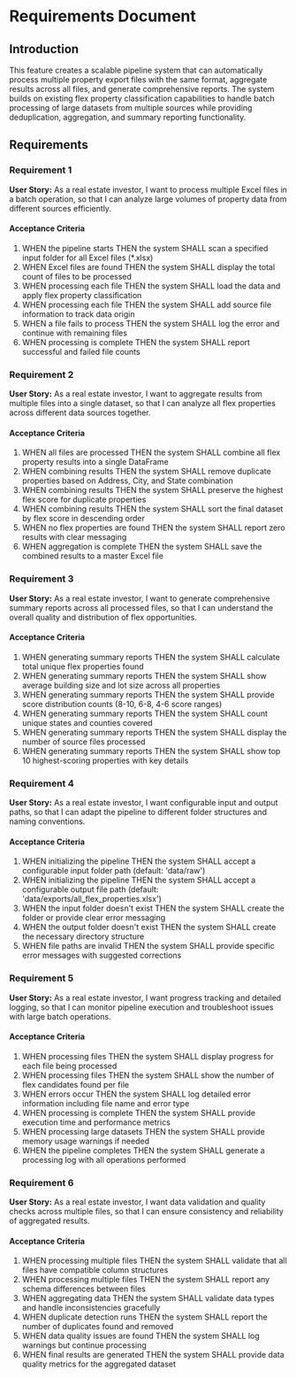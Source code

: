 # Requirements Document

## Introduction

This feature creates a scalable pipeline system that can automatically process multiple property export files with the same format, aggregate results across all files, and generate comprehensive reports. The system builds on existing flex property classification capabilities to handle batch processing of large datasets from multiple sources while providing deduplication, aggregation, and summary reporting functionality.

## Requirements

### Requirement 1

**User Story:** As a real estate investor, I want to process multiple Excel files in a batch operation, so that I can analyze large volumes of property data from different sources efficiently.

#### Acceptance Criteria

1. WHEN the pipeline starts THEN the system SHALL scan a specified input folder for all Excel files (*.xlsx)
2. WHEN Excel files are found THEN the system SHALL display the total count of files to be processed
3. WHEN processing each file THEN the system SHALL load the data and apply flex property classification
4. WHEN processing each file THEN the system SHALL add source file information to track data origin
5. WHEN a file fails to process THEN the system SHALL log the error and continue with remaining files
6. WHEN processing is complete THEN the system SHALL report successful and failed file counts

### Requirement 2

**User Story:** As a real estate investor, I want to aggregate results from multiple files into a single dataset, so that I can analyze all flex properties across different data sources together.

#### Acceptance Criteria

1. WHEN all files are processed THEN the system SHALL combine all flex property results into a single DataFrame
2. WHEN combining results THEN the system SHALL remove duplicate properties based on Address, City, and State combination
3. WHEN combining results THEN the system SHALL preserve the highest flex score for duplicate properties
4. WHEN combining results THEN the system SHALL sort the final dataset by flex score in descending order
5. WHEN no flex properties are found THEN the system SHALL report zero results with clear messaging
6. WHEN aggregation is complete THEN the system SHALL save the combined results to a master Excel file

### Requirement 3

**User Story:** As a real estate investor, I want to generate comprehensive summary reports across all processed files, so that I can understand the overall quality and distribution of flex opportunities.

#### Acceptance Criteria

1. WHEN generating summary reports THEN the system SHALL calculate total unique flex properties found
2. WHEN generating summary reports THEN the system SHALL show average building size and lot size across all properties
3. WHEN generating summary reports THEN the system SHALL provide score distribution counts (8-10, 6-8, 4-6 score ranges)
4. WHEN generating summary reports THEN the system SHALL count unique states and counties covered
5. WHEN generating summary reports THEN the system SHALL display the number of source files processed
6. WHEN generating summary reports THEN the system SHALL show top 10 highest-scoring properties with key details

### Requirement 4

**User Story:** As a real estate investor, I want configurable input and output paths, so that I can adapt the pipeline to different folder structures and naming conventions.

#### Acceptance Criteria

1. WHEN initializing the pipeline THEN the system SHALL accept a configurable input folder path (default: 'data/raw')
2. WHEN initializing the pipeline THEN the system SHALL accept a configurable output file path (default: 'data/exports/all_flex_properties.xlsx')
3. WHEN the input folder doesn't exist THEN the system SHALL create the folder or provide clear error messaging
4. WHEN the output folder doesn't exist THEN the system SHALL create the necessary directory structure
5. WHEN file paths are invalid THEN the system SHALL provide specific error messages with suggested corrections

### Requirement 5

**User Story:** As a real estate investor, I want progress tracking and detailed logging, so that I can monitor pipeline execution and troubleshoot issues with large batch operations.

#### Acceptance Criteria

1. WHEN processing files THEN the system SHALL display progress for each file being processed
2. WHEN processing files THEN the system SHALL show the number of flex candidates found per file
3. WHEN errors occur THEN the system SHALL log detailed error information including file name and error type
4. WHEN processing is complete THEN the system SHALL provide execution time and performance metrics
5. WHEN processing large datasets THEN the system SHALL provide memory usage warnings if needed
6. WHEN the pipeline completes THEN the system SHALL generate a processing log with all operations performed

### Requirement 6

**User Story:** As a real estate investor, I want data validation and quality checks across multiple files, so that I can ensure consistency and reliability of aggregated results.

#### Acceptance Criteria

1. WHEN processing multiple files THEN the system SHALL validate that all files have compatible column structures
2. WHEN processing multiple files THEN the system SHALL report any schema differences between files
3. WHEN aggregating data THEN the system SHALL validate data types and handle inconsistencies gracefully
4. WHEN duplicate detection runs THEN the system SHALL report the number of duplicates found and removed
5. WHEN data quality issues are found THEN the system SHALL log warnings but continue processing
6. WHEN final results are generated THEN the system SHALL provide data quality metrics for the aggregated dataset
